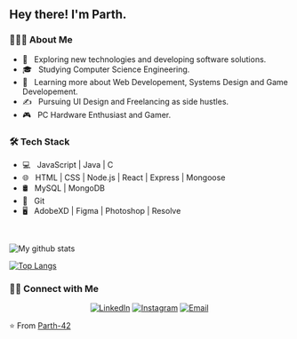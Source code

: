 <h2> Hey there! I'm Parth.</h2>

<h3> 👨🏻‍💻 About Me </h3>

- 🤔 &nbsp; Exploring new technologies and developing software solutions.
- 🎓 &nbsp; Studying Computer Science Engineering.
- 🌱 &nbsp; Learning more about Web Developement, Systems Design and Game Developement.
- ✍️ &nbsp; Pursuing UI Design and Freelancing as side hustles.
- 🎮 &nbsp; PC Hardware Enthusiast and Gamer.


<h3>🛠 Tech Stack</h3>

- 💻 &nbsp; JavaScript | Java | C 
- 🌐 &nbsp; HTML | CSS | Node.js | React | Express | Mongoose 
- 🛢 &nbsp;  MySQL | MongoDB
- 🔧 &nbsp; Git 
- 🖥 &nbsp; AdobeXD | Figma | Photoshop | Resolve

<br/>

![My github stats](https://github-readme-stats.vercel.app/api?username=parth-42&show_icons=true&theme=radical)


[![Top Langs](https://github-readme-stats.vercel.app/api/top-langs/?username=Parth-42&layout=compact&theme=radical)](https://github.com/Parth-42/github-readme-stats)

<h3> 🤝🏻 Connect with Me </h3>

<p align="center">
<a href="https://www.linkedin.com/in/parth-p-b5b654100/"><img alt="LinkedIn" src="https://img.shields.io/badge/LinkedIn-Parth%20Puri-blue?style=flat-square&logo=linkedin"></a>
<a href="https://www.instagram.com/parth.js/?hl=en"><img alt="Instagram" src="https://img.shields.io/badge/Instagram-parth.js_-blue?style=flat-square&logo=instagram"></a>
<a href="mailto:parthpuri2000@gmail.com"><img alt="Email" src="https://img.shields.io/badge/Email-parthpuri2000@gmail.com-blue?style=flat-square&logo=gmail"></a>
</p>

⭐️ From [Parth-42](https://github.com/Parth-42)
